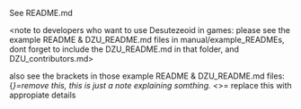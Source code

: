 See README.md

<note to developers who want to use Desutezeoid in games: please see the example README & DZU_README.md files in manual/example_READMEs,
dont forget to include the DZU_README.md in that folder, and DZU_contributors.md>

also see the brackets in those example README & DZU_README.md files: 
{*}=remove this, this is just a note explaining somthing.
<*>= replace this with appropiate details